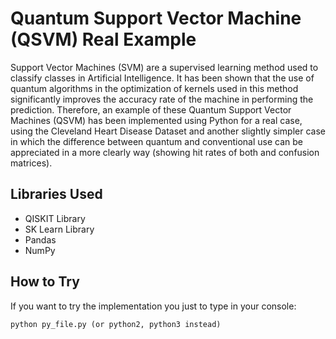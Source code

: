 # Quantum Support Vector Machine (QSVM) Real Example
Support Vector Machines (SVM) are a supervised learning method used to classify classes in Artificial Intelligence. It has been shown that the use of quantum algorithms in the optimization of kernels used in this method significantly improves the accuracy rate of the machine in performing the prediction.
Therefore, an example of these Quantum Support Vector Machines (QSVM) has been implemented using Python for a real case, using the Cleveland Heart Disease Dataset and another slightly simpler case in which the difference between quantum and conventional use can be appreciated in a more clearly way (showing hit rates of both and confusion matrices).

## Libraries Used
- QISKIT Library
- SK Learn Library
- Pandas
- NumPy

## How to Try
If you want to try the implementation you just to type in your console:

```
python py_file.py (or python2, python3 instead)
```

